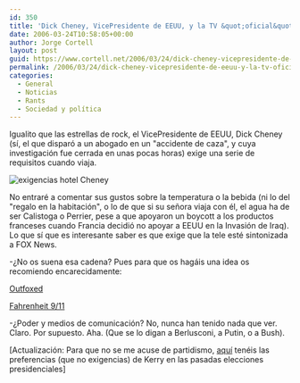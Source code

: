 ```yaml
---
id: 350
title: 'Dick Cheney, VicePresidente de EEUU, y la TV &quot;oficial&quot;'
date: 2006-03-24T10:58:05+00:00
author: Jorge Cortell
layout: post
guid: https://www.cortell.net/2006/03/24/dick-cheney-vicepresidente-de-eeuu-y-la-tv-oficial/
permalink: /2006/03/24/dick-cheney-vicepresidente-de-eeuu-y-la-tv-oficial/
categories:
  - General
  - Noticias
  - Rants
  - Sociedad y polí­tica
---
```

Igualito que las estrellas de rock, el VicePresidente de EEUU, Dick Cheney (sí­, el que disparó a un abogado en un "accidente de caza", y cuya investigación fue cerrada en unas pocas horas) exige una serie de requisitos cuando viaja.

![exigencias hotel Cheney](https://www.thesmokinggun.com/graphics/art3/0322061cheney1.gif)

No entraré a comentar sus gustos sobre la temperatura o la bebida (ni lo del "regalo en la habitación", o lo de que si su señora viaja con él, el agua ha de ser Calistoga o Perrier, pese a que apoyaron un boycott a los productos franceses cuando Francia decidió no apoyar a EEUU en la Invasión de Iraq). Lo que sí­ que es interesante saber es que exige que la tele esté sintonizada a FOX News.

-¿No os suena esa cadena? Pues para que os hagáis una idea os recomiendo encarecidamente:
  
[Outfoxed](https://www.outfoxed.org/)
  
[Fahrenheit 9/11](https://imdb.com/title/tt0361596/)

-¿Poder y medios de comunicación? No, nunca han tenido nada que ver. Claro. Por supuesto. Aha. (Que se lo digan a Berlusconi, a Putin, o a Bush).

[Actualización: Para que no se me acuse de partidismo, [aquí­](https://www.thesmokinggun.com/archive/0327061kerry1.html) tenéis las preferencias (que no exigencias) de Kerry en las pasadas elecciones presidenciales]